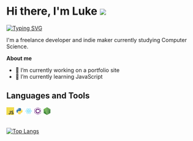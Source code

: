 <div align="auto">
   <h1>Hi there, I'm Luke <img src="https://media.giphy.com/media/hvRJCLFzcasrR4ia7z/giphy.gif" width="25px"> </h1>

[![Typing SVG](https://readme-typing-svg.demolab.com?font=Fira+Code&weight=600&size=22&pause=1000&color=8C55D2&width=435&lines=Freelance+Developer;Indie+Maker;Dungeon+Master)](https://git.io/typing-svg)
</div>


I'm a freelance developer and indie maker currently studying Computer Science. 

**About me**
- 🔭 I’m currently working on a portfolio site
- 🌱 I’m currently learning JavaScript


<div>
<h2>Languages and Tools</h2>
<code><img height="20" alt="javascript" src="https://raw.githubusercontent.com/github/explore/80688e429a7d4ef2fca1e82350fe8e3517d3494d/topics/javascript/javascript.png"></code>
<code><img height="20" alt="Python" src="https://github.com/devicons/devicon/blob/master/icons/python/python-original.svg"></code>
<code><img height="20" alt="react" src="https://raw.githubusercontent.com/github/explore/80688e429a7d4ef2fca1e82350fe8e3517d3494d/topics/react/react.png"></code>
<code><img height="20" alt="Csharp" src="https://github.com/devicons/devicon/blob/master/icons/csharp/csharp-line.svg"></code>
<code><img height="20" alt="nodejs" src="https://raw.githubusercontent.com/github/explore/80688e429a7d4ef2fca1e82350fe8e3517d3494d/topics/nodejs/nodejs.png"></code>    
<br />
<br />

[![Top Langs](https://github-readme-stats.vercel.app/api/top-langs/?username=dysax&layout=donut)](https://github.com/dysax/github-readme-stats)
</div>
<!--
**Dysax/Dysax** is a ✨ _special_ ✨ repository because its `README.md` (this file) appears on your GitHub profile.

Here are some ideas to get you started:

 ...
 ...
- 👯 I’m looking to collaborate on ...
- 🤔 I’m looking for help with ...
- 💬 Ask me about ...
- 📫 How to reach me: ...
- 😄 Pronouns: ...
- ⚡ Fun fact: ...


typing thing
https://readme-typing-svg.demolab.com/demo/
-->
